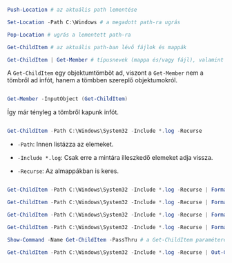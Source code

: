 ```powershell

Push-Location # az aktuális path lementése

Set-Location -Path C:\Windows # a megadott path-ra ugrás

Pop-Location # ugrás a lementett path-ra

Get-ChildItem # az aktuális path-ban lévő fájlok és mappák

Get-ChildItem | Get-Member # típusnevek (mappa és/vagy fájl), valamint azok elemei (függvény, property...)

```

A `Get-ChildItem` egy objektumtömböt ad, viszont a `Get-Member` nem a tömbről ad infót, hanem a tömbben szereplő objektumokról.
  
```powershell

Get-Member -InputObject (Get-ChildItem)

```
  
Így már tényleg a tömbről kapunk infót.

```powershell

Get-ChildItem -Path C:\Windows\System32 -Include *.log -Recurse

```

- `-Path`: Innen listázza az elemeket.

- `-Include *.log`: Csak erre a mintára illeszkedő elemeket adja vissza.

- `-Recurse`: Az almappákban is keres.

```powershell

Get-ChildItem -Path C:\Windows\System32 -Include *.log -Recurse | Format-List # listába írja ki az elemeket -> minden property-nek új sor

Get-ChildItem -Path C:\Windows\System32 -Include *.log -Recurse | Format-List -Property FullName, CreationTime, LastWriteTime, LastAccessTime # megadható, hogy mely property-ket akarjuk a listában látni

Get-ChildItem -Path C:\Windows\System32 -Include *.log -Recurse | Format-Table -Property FullName, CreationTime, LastWriteTime, LastAccessTime # ugyanaz, csak itt táblázat a kimenet

Get-ChildItem -Path C:\Windows\System32 -Include *.log -Recurse | Format-List -Property * # minden property kilistázása

Show-Command -Name Get-ChildItem -PassThru # a Get-ChildItem paraméterei egy felugró ablakban megadhatók

Get-ChildItem -Path C:\Windows\System32 -Include *.log -Recurse | Out-GridView # az eredmény egy külön ablakban jelenik meg

```